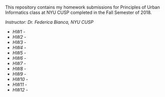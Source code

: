 This repository contains my homework submissions for Principles of Urban Informatics class at NYU CUSP completed in the Fall Semester of 2018.

<i> Instructor: Dr. Federica Bianca, NYU CUSP 
  
  * HW1 - 
  * HW2 - 
  * HW3 - 
  * HW4 - 
  * HW5 - 
  * HW6 - 
  * HW7 - 
  * HW8 - 
  * HW9 - 
  * HW10 -
  * HW11 -
  * HW12 - 

